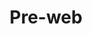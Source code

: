 ---
title: Pre-web
description: "Articles about internet history before the web was born."
layout: preweb
permalink: /preweb{% if pagination.pageNumber > 0 %}/page/{{ pagination.pageNumber + 1 }}{% endif %}/index.html
pagination:
  data: collections.preweb
  size: 8
  alias: pagedPosts
  addAllPagesToCollections: true
---